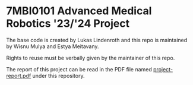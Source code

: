 # 7MBI0101 Advanced Medical Robotics '23/'24 Project

The base code is created by Lukas Lindenroth and this repo is maintained by Wisnu Mulya and Estya Meitavany.

Rights to reuse must be verbally given by the maintainer of this repo.

The report of this project can be read in the PDF file named [project-report.pdf](./project-report.pdf) under this repository.
